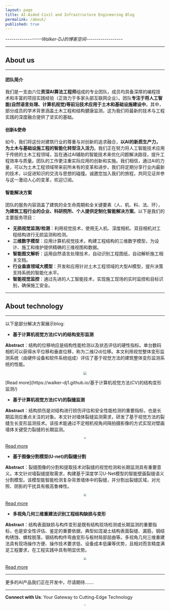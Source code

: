 ```yaml
---
layout: page
title: AI-Aided Civil and Infrastructure Engineering Blog
permalink: /about/
published: true
---
```

*------------------Walker-DJ的博客空间------------------*
* * *
## About us
* * *
#### 团队简介
我们是一支由六位**资深AI算法工程师**组成的专业团队，成员均具备深厚的编程技术和丰富的项目实践经验（正效力于多家头部互联网企业）。团队**专注于将人工智能(自然语言处理、计算机视觉)等前沿技术应用于土木和基础设施建设中**。其中，部分成员的学术背景涵盖土木工程和结构健康监测，这为我们将最新的技术与工程实践的深度融合提供了坚实的基础。

#### 创新&使命
如今，我们将这份对建筑行业的尊重与对创新的追求融合，**以AI的新质生产力，为土木与基础设施工程的智能化转型注入活力**。我们正在努力将人工智能技术应用于传统的土木工程领域，旨在通过AI辅助的智能技术来优化问题解决路径，提升工程效率与质量。团队的工作更注重实际应用的创新和实施。我们相信，通过AI的力量，可以为土木工程领域带来前所未有的变革和进步。我们将定期分享行业内最新的技术，以促进知识的交流与思想的碰撞。诚邀您加入我们的旅程，共同见证并参与这一激动人心的变革，欢迎订阅。

#### 智能解决方案
团队的服务内容涵盖了建筑的全生命周期和全关键要素（人、机、料、法、环），**为建筑工程行业的企业、科研院所、个人提供定制化智能解决方案**。以下是我们的主要服务项目：
- **无损视觉监测/检测**：利用视觉技术，使用无人机、深度相机、双目相机对工程结构进行无损监测和检测。 
- **三维数字模型**：应用计算机视觉技术，构建工程结构的三维数字模型，为设计、施工和维护提供精确的三维视图和数据。
- **智能图文解析**：运用自然语言处理技术，自动识别工程图纸，自动解析施工相关文档。
- **行业垂直领域大模型**：开发和应用针对土木工程领域的大型AI模型，提升决策支持系统的智能化水平。
- **智能视觉监控**：通过先进的人工智能技术，实现施工现场的实时监控和目标识别，确保施工安全。

* * *
## About technology
* * *
以下是部分解决方案展示blog:

- **基于计算机视觉方法(CV)的结构变形监测**

**Abstract**：结构的位移响应是结构性能检测以及状态评估的硬性指标。单台数码相机可以获得水平位移和垂直位移，称为二维(2d)位移。本文利用视觉整体变形监测系统（由硬件设备和软件系统组成）评估了基于视觉方法的建筑整体变形监测系统的性能。
<p style="text-align: center;">
<img src="https://wdj-data-1328038871.cos.ap-nanjing.myqcloud.com/blog_data%2F%E8%A3%82%E7%BC%9D%E7%9B%91%E6%B5%8B%2Fda03888245a344253f881a581b2e3e60.png"  style="zoom:60%" />
</p>
[Read more](https://walker-dj1.github.io/基于计算机视觉方法(CV)的结构变形监测/)

 
- **基于计算机视觉方法(CV)的裂缝监测**

**Abstract**：结构损伤是对结构进行损伤评估和安全性能检测的重要指标，也是长期监测应重点关注的对象。本文针对墙体裂缝监测需求，研发了基于视觉方法的裂缝生长变形监测技术。该技术能通过不定相机视角间隔拍摄影像的方式实现对壁画墙体关键受力裂缝的长期监测。
<p style="text-align: center;">
<img src="https://wdj-data-1328038871.cos.ap-nanjing.myqcloud.com/blog_data%2F%E8%A3%82%E7%BC%9D%E7%9B%91%E6%B5%8B%2F1721318640949.jpg"  style="zoom:40%" />
</p>

[Read more](https://walker-dj1.github.io/基于计算机视觉方法(CV)的裂缝生长变形监测/)

- **基于图像分割模型(U-net)的裂缝分割**

**Abstract**：裂缝图像的分割和提取技术对裂缝的视觉检测和长期监测具有重要意义。本文针对墙裂缝提取需求，构建基于深度学习U-Net模型的智能壁画裂缝语义分割模型。该模型能智能检测复杂背景墙体中的裂缝，并分割出裂缝区域，对光照、阴影的干扰具有极高鲁棒性。
<p style="text-align: center;">
<img src="https://wdj-data-1328038871.cos.ap-nanjing.myqcloud.com/blog_data%2F%E8%A3%82%E7%BC%9D%E5%88%86%E5%89%B2%2F1721317032343.jpg"  style="zoom:50%" />
</p>


[Read more](https://walker-dj1.github.io/基于图像分割模型(U-net)的裂缝分割/)


- **多视角几何三维重建法识别工程结构缺损与变形**

**Abstract**：结构表面缺损与构件变形是既有结构现场检测或长期监测的重要指标，也是安全性评估、鉴定的重要依据，典型如混凝土结构表面裂缝、漏筋，钢结构锈蚀、螺栓脱落，钢结构构件弯曲变形与板材局部屈曲等。多视角几何三维重建法具有现场操作方便、操作技术要求低、设备成本低廉等优势，且相对而言精度满足工程要求，在工程实践中具有明显优势。

<p style="text-align: center;">
<img src="https://wdj-data-1328038871.cos.ap-nanjing.myqcloud.com/blog_data%2F%E5%A4%9A%E8%A7%86%E8%A7%92%E4%B8%89%E7%BB%B4%E9%87%8D%E5%BB%BA%2F91164915a2190ad3b5e07a1b8224b8b7.png"  style="zoom:50%" />
</p>

[Read more](https://walker-dj1.github.io/多视角几何三维重建法识别工程结构缺损与变形/)


* * *
更多的AI产品我们正在开发中，尽请期待.......
* * *
**Connect with Us**: Your Gateway to Cutting-Edge Technology 
<p style="text-align: center;">
<img src="https://wdj-data-1328038871.cos.ap-nanjing.myqcloud.com/blog_data%2F58a9c4e43ddaea77fc4446d4e24f066.jpg"  style="zoom:20%" />
</p>

